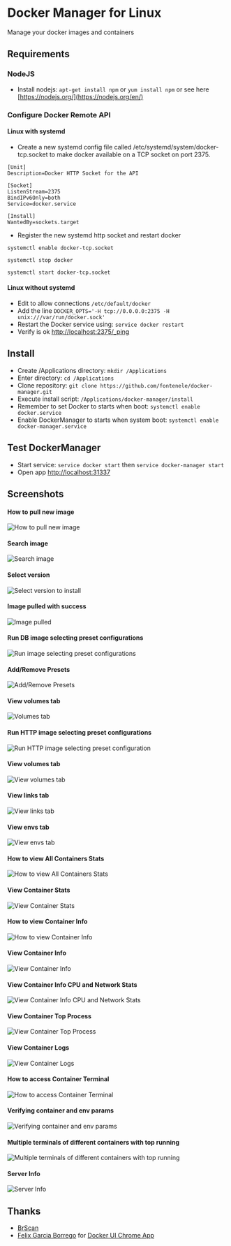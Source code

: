 # Docker Manager for Linux

Manage your docker images and containers

## Requirements

### NodeJS
* Install nodejs: `apt-get install npm` or `yum install npm` or see here [https://nodejs.org/](https://nodejs.org/en/)

### Configure Docker Remote API
#### Linux with systemd 
* Create a new systemd config file called /etc/systemd/system/docker-tcp.socket to make docker available on a TCP socket on port 2375.

```
[Unit]
Description=Docker HTTP Socket for the API

[Socket]
ListenStream=2375
BindIPv6Only=both
Service=docker.service

[Install]
WantedBy=sockets.target
```

* Register the new systemd http socket and restart docker

`systemctl enable docker-tcp.socket`

`systemctl stop docker`

`systemctl start docker-tcp.socket`


#### Linux without systemd
* Edit to allow connections ```/etc/default/docker```
* Add the line ```DOCKER_OPTS='-H tcp://0.0.0.0:2375 -H unix:///var/run/docker.sock'```
* Restart the Docker service using: ```service docker restart```
* Verify is ok [http://localhost:2375/_ping](http://localhost:2375/_ping) 

## Install

* Create /Applications directory: `mkdir /Applications`
* Enter directory: `cd /Applications`
* Clone repository: `git clone https://github.com/fontenele/docker-manager.git`
* Execute install script: `/Applications/docker-manager/install`
* Remember to set Docker to starts when boot: `systemctl enable docker.service`
* Enable DockerManager to starts when system boot: `systemctl enable docker-manager.service`

## Test DockerManager
* Start service: `service docker start` then `service docker-manager start`
* Open app [http://localhost:31337](http://localhost:31337)

## Screenshots
#### How to pull new image
![How to pull new image](http://fontesolutions.com.br/docker-manager/imgs/images-list-how-pull-new-image.png?v=1)
#### Search image
![Search image](http://fontesolutions.com.br/docker-manager/imgs/images-list-search.png?v=1)
#### Select version
![Select version to install](http://fontesolutions.com.br/docker-manager/imgs/images-list-pull.png?v=1)
#### Image pulled with success
![Image pulled](http://fontesolutions.com.br/docker-manager/imgs/images-list-pulled.png?v=1)
#### Run DB image selecting preset configurations
![Run image selecting preset configurations](http://fontesolutions.com.br/docker-manager/imgs/images-run-db-select-preset.png?v=1)
#### Add/Remove Presets
![Add/Remove Presets](http://fontesolutions.com.br/docker-manager/imgs/containers-presets-config.png?v=1)
#### View volumes tab
![Volumes tab](http://fontesolutions.com.br/docker-manager/imgs/images-run-db-volumes.png?v=1)
#### Run HTTP image selecting preset configurations
![Run HTTP image selecting preset configuration](http://fontesolutions.com.br/docker-manager/imgs/images-run-web-select-preset.png?v=1)
#### View volumes tab
![View volumes tab](http://fontesolutions.com.br/docker-manager/imgs/images-run-web-volumes.png?v=1)
#### View links tab
![View links tab](http://fontesolutions.com.br/docker-manager/imgs/images-run-web-links.png?v=1)
#### View envs tab
![View envs tab](http://fontesolutions.com.br/docker-manager/imgs/images-run-web-envs.png?v=1)
#### How to view All Containers Stats
![How to view All Containers Stats](http://fontesolutions.com.br/docker-manager/imgs/containers-how-view-stats.png?v=1)
#### View Container Stats
![View Container Stats](http://fontesolutions.com.br/docker-manager/imgs/containers-view-stats.png?v=1)
#### How to view Container Info
![How to view Container Info](http://fontesolutions.com.br/docker-manager/imgs/containers-how-view-info.png?v=1)
#### View Container Info
![View Container Info](http://fontesolutions.com.br/docker-manager/imgs/containers-view-info.png?v=1)
#### View Container Info CPU and Network Stats
![View Container Info CPU and Network Stats](http://fontesolutions.com.br/docker-manager/imgs/containers-view-info-stats.png?v=1)
#### View Container Top Process
![View Container Top Process](http://fontesolutions.com.br/docker-manager/imgs/containers-view-info-top.png?v=1)
#### View Container Logs
![View Container Logs](http://fontesolutions.com.br/docker-manager/imgs/containers-view-logs.png?v=1)
#### How to access Container Terminal
![How to access Container Terminal](http://fontesolutions.com.br/docker-manager/imgs/containers-how-view-term.png?v=1)
#### Verifying container and env params
![Verifying container and env params](http://fontesolutions.com.br/docker-manager/imgs/containers-term.png?v=1)
#### Multiple terminals of different containers with top running
![Multiple terminals of different containers with top running](http://fontesolutions.com.br/docker-manager/imgs/containers-term-top-all.png?v=1)
#### Server Info
![Server Info](http://fontesolutions.com.br/docker-manager/imgs/server-info.png?v=1)


## Thanks
* [BrScan](http://www.brscan.com.br/)
* [Felix Garcia Borrego](https://github.com/felixgborrego) for [Docker UI Chrome App](https://github.com/felixgborrego/docker-ui-chrome-app)
